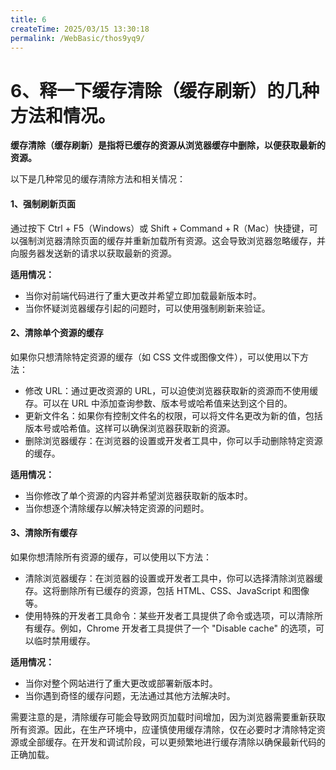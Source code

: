 ```yaml
---
title: 6
createTime: 2025/03/15 13:30:18
permalink: /WebBasic/thos9yq9/
---
```

# 6、释一下缓存清除（缓存刷新）的几种方法和情况。

**缓存清除（缓存刷新）是指将已缓存的资源从浏览器缓存中删除，以便获取最新的资源。**

以下是几种常见的缓存清除方法和相关情况：

#### 1、强制刷新页面

通过按下 Ctrl + F5（Windows）或 Shift + Command + R（Mac）快捷键，可以强制浏览器清除页面的缓存并重新加载所有资源。这会导致浏览器忽略缓存，并向服务器发送新的请求以获取最新的资源。

**适用情况：**

- 当你对前端代码进行了重大更改并希望立即加载最新版本时。
- 当你怀疑浏览器缓存引起的问题时，可以使用强制刷新来验证。

#### 2、清除单个资源的缓存

如果你只想清除特定资源的缓存（如 CSS 文件或图像文件），可以使用以下方法：

- 修改 URL：通过更改资源的 URL，可以迫使浏览器获取新的资源而不使用缓存。可以在 URL 中添加查询参数、版本号或哈希值来达到这个目的。
- 更新文件名：如果你有控制文件名的权限，可以将文件名更改为新的值，包括版本号或哈希值。这样可以确保浏览器获取新的资源。
- 删除浏览器缓存：在浏览器的设置或开发者工具中，你可以手动删除特定资源的缓存。

**适用情况：**

- 当你修改了单个资源的内容并希望浏览器获取新的版本时。
- 当你想逐个清除缓存以解决特定资源的问题时。

#### 3、清除所有缓存

如果你想清除所有资源的缓存，可以使用以下方法：

- 清除浏览器缓存：在浏览器的设置或开发者工具中，你可以选择清除浏览器缓存。这将删除所有已缓存的资源，包括 HTML、CSS、JavaScript 和图像等。
- 使用特殊的开发者工具命令：某些开发者工具提供了命令或选项，可以清除所有缓存。例如，Chrome 开发者工具提供了一个 "Disable cache" 的选项，可以临时禁用缓存。

**适用情况：**

- 当你对整个网站进行了重大更改或部署新版本时。
- 当你遇到奇怪的缓存问题，无法通过其他方法解决时。

需要注意的是，清除缓存可能会导致网页加载时间增加，因为浏览器需要重新获取所有资源。因此，在生产环境中，应谨慎使用缓存清除，仅在必要时才清除特定资源或全部缓存。在开发和调试阶段，可以更频繁地进行缓存清除以确保最新代码的正确加载。
